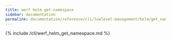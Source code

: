 ```yaml
---
title: werf helm get-namespace
sidebar: documentation
permalink: documentation/reference/cli/lowlevel-management/helm/get_namespace.html
---
```


{% include /cli/werf_helm_get_namespace.md %}
